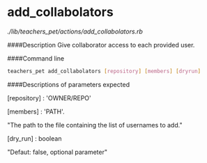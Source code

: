 # add_collabolators

*./lib/teachers_pet/actions/add_collabolators.rb*

####Description
Give collaborator access to each provided user.

####Command line
```bash
teachers_pet add_collabolators [repository] [members] [dryrun]
```
####Descriptions of parameters expected

[repository] : 'OWNER/REPO'

[members] : 'PATH'.

"The path to the file containing the list of usernames to add."

[dry_run] : boolean

"Defaut: false, optional parameter"